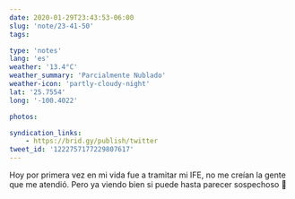 ```yaml
---
date: 2020-01-29T23:43:53-06:00
slug: 'note/23-41-50'
tags:

type: 'notes'
lang: 'es'
weather: '13.4°C'
weather_summary: 'Parcialmente Nublado'
weather-icon: 'partly-cloudy-night'
lat: '25.7554'
long: '-100.4022'

photos:

syndication_links:
    - https://brid.gy/publish/twitter
tweet_id: '1222757177229807617'
---
```

Hoy por primera vez en mi vida fue a tramitar mi IFE, no me creían la gente que me atendió. Pero ya viendo bien si puede hasta parecer sospechoso 🤨